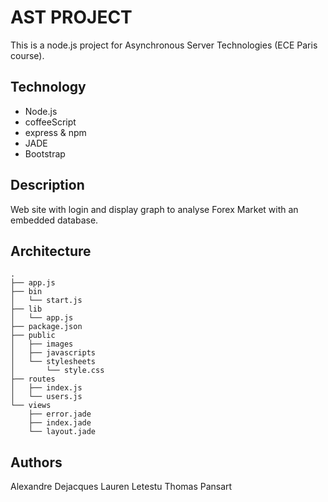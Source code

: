 # AST PROJECT
This is a node.js project for Asynchronous Server Technologies (ECE Paris course).

## Technology
<ul>
  <li>Node.js</li>
  <li>coffeeScript</li>
  <li>express & npm</li>
  <li>JADE</li>
  <li>Bootstrap</li>
</ul>

## Description
Web site with login and display graph to analyse Forex Market with an embedded database.

## Architecture

```
.
├── app.js
├── bin
│   └── start.js
├── lib
│   └── app.js
├── package.json
├── public
│   ├── images
│   ├── javascripts
│   └── stylesheets
│       └── style.css
├── routes
│   ├── index.js
│   └── users.js
└── views
    ├── error.jade
    ├── index.jade
    └── layout.jade
```
## Authors
Alexandre Dejacques
Lauren Letestu
Thomas Pansart
